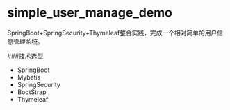 # simple_user_manage_demo
SpringBoot+SpringSecurity+Thymeleaf整合实践，完成一个相对简单的用户信息管理系统。

###技术选型
* SpringBoot
* Mybatis
* SpringSecurity
* BootStrap
* Thymeleaf

